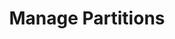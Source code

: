 ---
sidebar_position: 2
title: "Manage Partitions"
sidebar_label: "Manage Partitions"
description: "Handle partitions for dual boot Alpine Linux - resize partitions, create dual-boot layout, manage disk space, and organize multi-OS partitions."
keywords:
  - "alpine partition management"
  - "dual boot partitions"
  - "partition resizing"
  - "disk layout"
  - "multi-os partitions"
tags:
  - alpine
  - partition-management
  - dual-boot-partitions
  - disk-layout
  - partitioning
slug: /linux/alpine/installation/dual-boot/manage-partitions
---